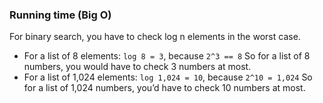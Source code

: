### Running time (Big O)

For binary search, you have to check log n elements in the worst case. 
- For a list of 8 elements:
`log 8 = 3`, because `2^3 == 8`
So for a list of 8 numbers, you would have to check 3 numbers at most. 
- For a list of 1,024 elements:
`log 1,024 = 10`, because `2^10 = 1,024`
So for a list of 1,024 numbers, you’d
have to check 10 numbers at most.
